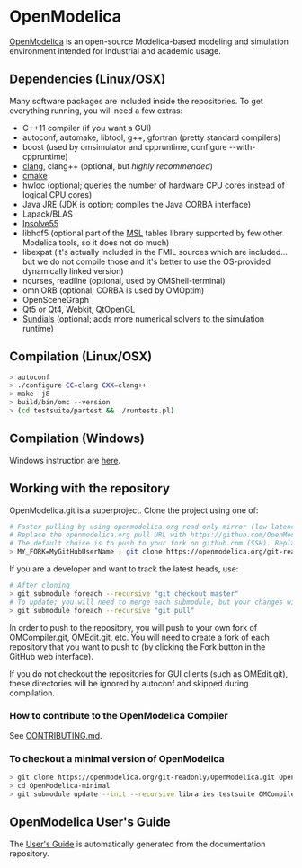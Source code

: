 # OpenModelica

[OpenModelica](https://openmodelica.org) is an open-source Modelica-based modeling and simulation environment intended for industrial and academic usage.

## Dependencies (Linux/OSX)

Many software packages are included inside the repositories.
To get everything running, you will need a few extras:

- C++11 compiler (if you want a GUI)
- autoconf, automake, libtool, g++, gfortran (pretty standard compilers)
- boost (used by omsimulator and cppruntime, configure --with-cppruntime)
- [clang](http://clang.llvm.org/), clang++ (optional, but *highly recommended*)
- [cmake](http://www.cmake.org)
- hwloc (optional; queries the number of hardware CPU cores instead of logical CPU cores)
- Java JRE (JDK is option; compiles the Java CORBA interface)
- Lapack/BLAS
- [lpsolve55](http://lpsolve.sourceforge.net)
- libhdf5 (optional part of the [MSL](https://github.com/modelica/Modelica) tables library supported by few other Modelica tools, so it does not do much)
- libexpat (it's actually included in the FMIL sources which are included... but we do not compile those and it's better to use the OS-provided dynamically linked version)
- ncurses, readline (optional, used by OMShell-terminal)
- omniORB (optional; CORBA is used by OMOptim)
- OpenSceneGraph
- Qt5 or Qt4, Webkit, QtOpenGL
- [Sundials](http://www.llnl.gov/CASC/sundials/) (optional; adds more numerical solvers to the simulation runtime)

## Compilation (Linux/OSX)

```bash
> autoconf
> ./configure CC=clang CXX=clang++
> make -j8
> build/bin/omc --version
> (cd testsuite/partest && ./runtests.pl)
```

## Compilation (Windows)

Windows instruction are [here](../../../OMCompiler/blob/master/README-OMDev-MINGW.md).

## Working with the repository

OpenModelica.git is a superproject. Clone the project using one of:

```bash
# Faster pulling by using openmodelica.org read-only mirror (low latency in Europe; very important when updating all submodules)
# Replace the openmodelica.org pull URL with https://github.com/OpenModelica/OpenModelica.git if you want to pull directly from github
# The default choice is to push to your fork on github.com (SSH). Replace MY_FORK with OpenModelica to push directly to the OpenModelica repositories (if you have access)
> MY_FORK=MyGitHubUserName ; git clone https://openmodelica.org/git-readonly/OpenModelica.git --recursive && (cd OpenModelica && git remote set-url --push origin git@github.com:$MY_FORK/OpenModelica.git && git submodule foreach --recursive 'git remote set-url --push origin `git config --get remote.origin.url | sed s,^.*/,git@github.com:'$MY_FORK'/,`')
```

If you are a developer and want to track the latest heads, use:

```bash
# After cloning
> git submodule foreach --recursive "git checkout master"
# To update; you will need to merge each submodule, but your changes will remain
> git submodule foreach --recursive "git pull"
```

In order to push to the repository, you will push to your own fork of OMCompiler.git, OMEdit.git, etc. You will need to create a fork of each repository that you want to push to (by clicking the Fork button in the GitHub web interface).

If you do not checkout the repositories for GUI clients (such as OMEdit.git), these directories will be ignored by autoconf and skipped during compilation.

### How to contribute to the OpenModelica Compiler

See [CONTRIBUTING.md](https://github.com/OpenModelica/OpenModelica/blob/master/CONTRIBUTING.md).

### To checkout a minimal version of OpenModelica

```bash
> git clone https://openmodelica.org/git-readonly/OpenModelica.git OpenModelica-minimal
> cd OpenModelica-minimal
> git submodule update --init --recursive libraries testsuite OMCompiler common
```

## OpenModelica User's Guide

The [User's Guide](https://openmodelica.org/doc/OpenModelicaUsersGuide/latest/)
is automatically generated from the documentation repository.

